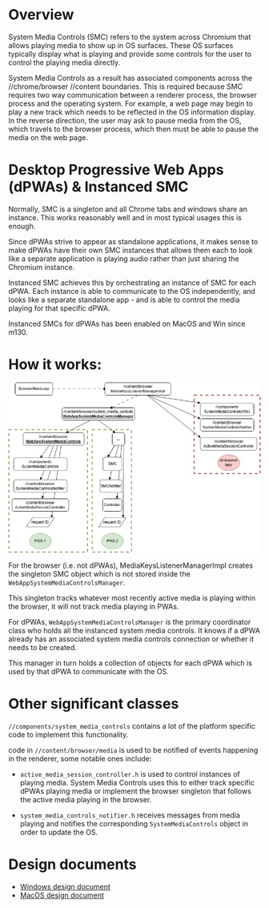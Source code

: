 # Overview

System Media Controls (SMC) refers to the system across Chromium that allows
playing media to show up in OS surfaces. These OS surfaces typically display
what is playing and provide some controls for the user to control the playing
media directly.

System Media Controls as a result has associated components across the
//chrome/browser //content boundaries. This is required because SMC requires two
way communication between a renderer process, the browser process and the
operating system. For example, a web page may begin to play a new track which
needs to be reflected in the OS information display. In the reverse direction,
the user may ask to pause media from the OS, which travels to the browser
process, which then must be able to pause the media on the web page.

# Desktop Progressive Web Apps (dPWAs) & Instanced SMC

Normally, SMC is a singleton and all Chrome tabs and windows share an instance.
This works reasonably well and in most typical usages this is enough.

Since dPWAs strive to appear as standalone applications, it makes sense to make
dPWAs have their own SMC instances that allows them each to look like a separate
application is playing audio rather than just sharing the Chromium instance.

Instanced SMC achieves this by orchestrating an instance of SMC for each dPWA.
Each instance is able to communicate to the OS independently, and looks like a
separate standalone app - and is able to control the media playing for that
specific dPWA.

Instanced SMCs for dPWAs has been enabled on MacOS and Win since m130.

# How it works:

![diagram](SMC_overview.jpg)

For the browser (i.e. not dPWAs), MediaKeysListenerManagerImpl creates the
singleton SMC object which is not stored inside the
`WebAppSystemMediaControlsManager`.

This singleton tracks whatever most recently active media is playing within the
browser, it will not track media playing in PWAs.

For dPWAs, `WebAppSystemMediaControlsManager` is the primary coordinator
class who holds all the instanced system media controls. It knows if a dPWA
already has an associated system media controls connection or whether it needs
to be created.

This manager in turn holds a collection of objects for each dPWA which is used
by that dPWA to communicate with the OS.

# Other significant classes

`//components/system_media_controls` contains a lot of the platform specific
code to implement this functionality.

code in `//content/browser/media` is used to be notified of events happening in
the renderer, some notable ones include:

- `active_media_session_controller.h` is used to control instances of playing
media. System Media Controls uses this to either track specific dPWAs playing
media or implement the browser singleton that follows the active media playing
in the browser.

- `system_media_controls_notifier.h` receives messages from media playing and
notifies the corresponding `SystemMediaControls` object in order to update the
OS.

# Design documents

- [Windows design document](https://docs.google.com/document/d/12dVKreUCjtZZaUqeh3VxGMsGPMC4POhK/edit?usp=sharing&ouid=113664513277886073058&rtpof=true&sd=true)
- [MacOS design document](https://docs.google.com/document/d/1k_JKoNNYDaABnJoe6OGE1ftAqhCPAy79/edit?usp=sharing&ouid=113664513277886073058&rtpof=true&sd=true)